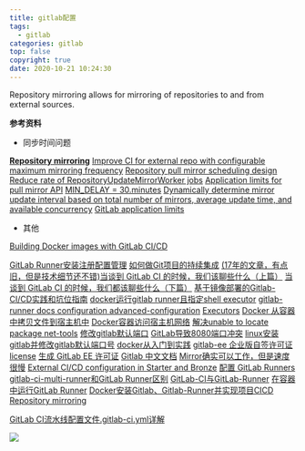 ```yaml
---
title: gitlab配置
tags:
  - gitlab
categories: gitlab
top: false
copyright: true
date: 2020-10-21 10:24:30
---
```

Repository mirroring allows for mirroring of repositories to and from external sources.
<!--more-->

**参考资料**

* 同步时间问题


[**Repository mirroring**](https://docs.gitlab.com/ee/user/project/repository/repository_mirroring.html)
[Improve CI for external repo with configurable maximum mirroring frequency](https://gitlab.com/gitlab-org/gitlab/-/issues/237891)
[Repository pull mirror scheduling design](https://gitlab.com/gitlab-org/gitlab/-/issues/12758)
[Reduce rate of RepositoryUpdateMirrorWorker jobs](https://gitlab.com/gitlab-com/gl-infra/scalability/-/issues/78#note_262385767)
[Application limits for pull mirror API](https://gitlab.com/gitlab-org/gitlab/-/issues/118753)
[MIN_DELAY = 30.minutes](https://gitlab.com/gitlab-org/gitlab/blob/master/ee/lib/gitlab/mirror.rb)
[Dynamically determine mirror update interval based on total number of mirrors, average update time, and available concurrency](https://gitlab.com/gitlab-org/gitlab/-/issues/5258)
[GitLab application limits](https://docs.gitlab.com/ee/administration/instance_limits.html#number-of-webhooks)

* 其他

[Building Docker images with GitLab CI/CD](https://docs.gitlab.com/ee/ci/docker/using_docker_build.html)

[GitLab Runner安装注册配置管理](https://cloud.tencent.com/developer/article/1624837)
[如何做Git项目的持续集成](https://cloud.tencent.com/developer/article/1530690)
[(17年的文章，有点旧，但是技术细节还不错)当谈到 GitLab CI 的时候，我们该聊些什么（上篇）](https://www.upyun.com/tech/article/245/%E5%BD%93%E8%B0%88%E5%88%B0%20GitLab%20CI%20%E7%9A%84%E6%97%B6%E5%80%99%EF%BC%8C%E6%88%91%E4%BB%AC%E8%AF%A5%E8%81%8A%E4%BA%9B%E4%BB%80%E4%B9%88%EF%BC%88%E4%B8%8A%E7%AF%87%EF%BC%89.html)
[当谈到 GitLab CI 的时候，我们都该聊些什么（下篇）](https://www.upyun.com/tech/article/246/%E5%BD%93%E8%B0%88%E5%88%B0%20GitLab%20CI%20%E7%9A%84%E6%97%B6%E5%80%99%EF%BC%8C%E6%88%91%E4%BB%AC%E9%83%BD%E8%AF%A5%E8%81%8A%E4%BA%9B%E4%BB%80%E4%B9%88%EF%BC%88%E4%B8%8B%E7%AF%87%EF%BC%89.html )
[基于镜像部署的Gitlab-CI/CD实践和坑位指南](https://www.jqhtml.com/50142.html)
[docker运行gitlab runner且指定shell executor](https://www.cnblogs.com/jimaojin/p/12611584.html) 
[gitlab-runner docs configuration advanced-configuration](https://gitlab.com/gitlab-org/gitlab-runner/-/blob/master/docs/configuration/advanced-configuration.md)
[Executors](https://docs.gitlab.com/runner/executors/)
[Docker 从容器中拷贝文件到宿主机中](https://blog.csdn.net/libertine1993/article/details/80651552)
[Docker容器访问宿主机网络](https://jingsam.github.io/2018/10/16/host-in-docker.html)
[解决unable to locate package net-tools](https://blog.csdn.net/u010502101/article/details/89067757)
[修改gitlab默认端口](https://blog.csdn.net/q_Catherine/article/details/90741613)
[GitLab导致8080端口冲突](https://zj-git-guide.readthedocs.io/zh_CN/latest/platform/GitLab%E5%AF%BC%E8%87%B48080%E7%AB%AF%E5%8F%A3%E5%86%B2%E7%AA%81/)
[linux安装gitlab并修改gitlab默认端口号](https://blog.csdn.net/wangyy130/article/details/85633303)
[docker从入门到实践](https://yeasy.gitbook.io/docker_practice/container/attach_exec)
[gitlab-ee 企业版自签许可证license](https://blog.mayershi.me/2019/12/23/crack-gitlab-ee-licence/index.html)
[生成 GitLab EE 许可证](https://blog.starudream.cn/2020/01/19/6-crack-gitlab/)
[Gitlab 中文文档](https://www.bookstack.cn/read/gitlab-doc-zh/docs-226.md)
[Mirror确实可以工作，但是速度很慢](https://www.coder.work/article/6562560)
[External CI/CD configuration in Starter and Bronze](https://about.gitlab.com/releases/2018/03/22/gitlab-10-6-released/#gitlab-cicd-for-external-repos)
[配置 GitLab Runners](https://www.jianshu.com/p/825dad1266cf)
[gitlab-ci-multi-runner和GitLab Runner区别](https://bbs.aqzt.com/thread-621-1-1.html)
[GitLab-CI与GitLab-Runner](https://www.jianshu.com/p/2b43151fb92e)
[在容器中运行GitLab Runner](https://docs.gitlab.com/runner/install/docker.html)
[Docker安装Gitlab、Gitlab-Runner并实现项目CICD](https://juejin.im/post/6844904152955355149)
[Repository mirroring](https://forge.etsi.org/rep/help/workflow/repository_mirroring.md)

[GitLab CI流水线配置文件.gitlab-ci.yml详解](https://meigit.readthedocs.io/en/latest/gitlab_ci_.gitlab-ci.yml_detail.html)

![](http://static.zhyjor.com/wexin.png)